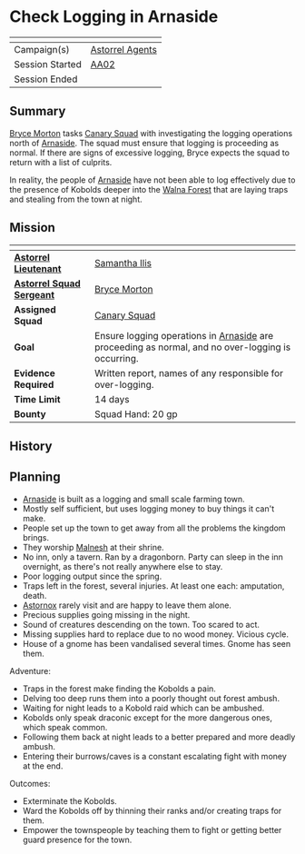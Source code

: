 # Check Logging in Arnaside

| []() | |
| --- | --- |
| Campaign(s) | [Astorrel Agents](../astorrel-agents.md) |
| Session Started | [AA02](../sessions/AA02.md) |
| Session Ended | |

## Summary

[Bryce Morton](../../../astarus/people/bryce-morton.md) tasks [Canary Squad](../../../astarus/civilisations/kingdom-of-astor/organisations/astorrel/squads/canary.md) with investigating the logging operations north of [Arnaside](../../../astarus/places/villages/arnaside.md). The squad must ensure that logging is proceeding as normal. If there are signs of excessive logging, Bryce expects the squad to return with a list of culprits.

In reality, the people of [Arnaside](../../../astarus/places/villages/arnaside.md) have not been able to log effectively due to the presence of Kobolds deeper into the [Walna Forest](../../../astarus/places/forests/walna-forest.md) that are laying traps and stealing from the town at night.

## Mission

| []() | |
| --- | --- |
| **[Astorrel Lieutenant](../../../astarus/civilisations/kingdom-of-astor/organisations/astorrel/ranks/5-lieutenant.md)** | [Samantha Ilis](../../../astarus/people/samantha-ilis.md) |
| **[Astorrel Squad Sergeant](../../../astarus/civilisations/kingdom-of-astor/organisations/astorrel/ranks/4-squad-sergeant.md)** | [Bryce Morton](../../../astarus/people/bryce-morton.md) |
| **Assigned Squad** | [Canary Squad](../../../astarus/civilisations/kingdom-of-astor/organisations/astorrel/squads/canary.md) |
| **Goal** | Ensure logging operations in [Arnaside](../../../astarus/places/villages/arnaside.md) are proceeding as normal, and no over-logging is occurring. |
| **Evidence Required** | Written report, names of any responsible for over-logging. |
| **Time Limit** | 14 days |
| **Bounty** | Squad Hand: 20 gp |

## History

## Planning

- [Arnaside](../../../astarus/places/villages/arnaside.md) is built as a logging and small scale farming town.
- Mostly self sufficient, but uses logging money to buy things it can't make.
- People set up the town to get away from all the problems the kingdom brings.
- They worship [Malnesh](../../../astarus/gods/gods/malnesh.md) at their shrine.
- No inn, only a tavern. Ran by a dragonborn. Party can sleep in the inn overnight, as there's not really anywhere else to stay.
- Poor logging output since the spring.
- Traps left in the forest, several injuries. At least one each: amputation, death.
- [Astornox](../../../astarus/civilisations/kingdom-of-astor/organisations/astornox.md) rarely visit and are happy to leave them alone.
- Precious supplies going missing in the night.
- Sound of creatures descending on the town. Too scared to act.
- Missing supplies hard to replace due to no wood money. Vicious cycle.
- House of a gnome has been vandalised several times. Gnome has seen them.

Adventure:

- Traps in the forest make finding the Kobolds a pain.
- Delving too deep runs them into a poorly thought out forest ambush.
- Waiting for night leads to a Kobold raid which can be ambushed.
- Kobolds only speak draconic except for the more dangerous ones, which speak common.
- Following them back at night leads to a better prepared and more deadly ambush.
- Entering their burrows/caves is a constant escalating fight with money at the end.

Outcomes:

- Exterminate the Kobolds.
- Ward the Kobolds off by thinning their ranks and/or creating traps for them.
- Empower the townspeople by teaching them to fight or getting better guard presence for the town.
